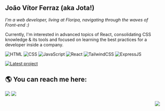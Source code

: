## João Vítor Ferraz (aka Jota!)

<i> I'm a web developer, living at Floripa, navigating through the waves of Front-end :) </i>

Currently, I'm interested in advanced topics of React, consolidating CSS knowledge & its tools and focused on learning the best practices for a developer inside a company.

![HTML](https://img.shields.io/badge/-HTML-427AA1?logo=html5&logoColor=white&style=flat-square) 
![CSS](https://img.shields.io/badge/-CSS-427AA1?logo=CSS3&logoColor=white&style=flat-square)
![JavaScript](https://img.shields.io/badge/-Javascript-427AA1?logo=javascript&logoColor=white&style=flat-square)
![React](https://img.shields.io/badge/React-427AA1?&logo=react&logoColor=white&style=flat-square)
![TailwindCSS](https://img.shields.io/badge/Tailwind%20CSS-427AA1?&logo=tailwindcss&logoColor=white&style=flat-square)
![ExpressJS](https://img.shields.io/badge/Express.js-427AA1?logo=express&logoColor=white&style=flat-square)

<a href='https://github.com/jvkf/pontofilmes'><img src='https://img.shields.io/badge/Latest%20project:-Ponto%20Filmes-blueviolet?style=flat-square&logo=React' alt='Latest project'/></a>

## :earth_americas: You can reach me here:

<a href="mailto:jvkferraz@gmail.com"><img src="https://img.shields.io/badge/Gmail-red?&logo=gmail&logoColor=white&style=flat-square"/></a> <a href="https://linkedin.com/in/jvkf"><img src="https://img.shields.io/badge/LinkedIn-blue?&logo=linkedin&logoColor=white&style=flat-square"/></a>


<img align="right" src="https://img.shields.io/badge/Linux%20User-FCC624?style=for-the-badge&logo=linux&logoColor=black" />
